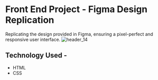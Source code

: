 # Front End Project - Figma Design Replication
Replicating the design provided in Figma, ensuring a pixel-perfect and responsive user interface. 
![header_14](https://github.com/ASMA-GIT/frontend_assessment/assets/75538890/90d22ab8-1070-494a-9753-23075e2b44a6)

## Technology Used -
- HTML
- CSS
